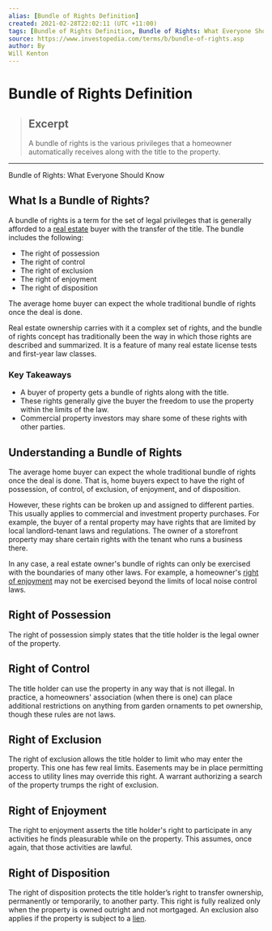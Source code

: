 ```yaml
---
alias: [Bundle of Rights Definition]
created: 2021-02-28T22:02:11 (UTC +11:00)
tags: [Bundle of Rights Definition, Bundle of Rights: What Everyone Should Know]
source: https://www.investopedia.com/terms/b/bundle-of-rights.asp
author: By
Will Kenton
---
```


# Bundle of Rights Definition

> ## Excerpt
> A bundle of rights is the various privileges that a homeowner automatically receives along with the title to the property.

---

Bundle of Rights: What Everyone Should Know
## What Is a Bundle of Rights?

A bundle of rights is a term for the set of legal privileges that is generally afforded to a [real estate](https://www.investopedia.com/terms/r/realestate.asp) buyer with the transfer of the title. The bundle includes the following:

-   The right of possession
-   The right of control
-   The right of exclusion
-   The right of enjoyment
-   The right of disposition

The average home buyer can expect the whole traditional bundle of rights once the deal is done.

Real estate ownership carries with it a complex set of rights, and the bundle of rights concept has traditionally been the way in which those rights are described and summarized. It is a feature of many real estate license tests and first-year law classes.

### Key Takeaways

-   A buyer of property gets a bundle of rights along with the title.
-   These rights generally give the buyer the freedom to use the property within the limits of the law.
-   Commercial property investors may share some of these rights with other parties.

## Understanding a Bundle of Rights

The average home buyer can expect the whole traditional bundle of rights once the deal is done. That is, home buyers expect to have the right of possession, of control, of exclusion, of enjoyment, and of disposition.

However, these rights can be broken up and assigned to different parties. This usually applies to commercial and investment property purchases. For example, the buyer of a rental property may have rights that are limited by local landlord-tenant laws and regulations. The owner of a storefront property may share certain rights with the tenant who runs a business there.

In any case, a real estate owner's bundle of rights can only be exercised with the boundaries of many other laws. For example, a homeowner's [right of enjoyment](https://www.investopedia.com/articles/realestate/12/property-deeds-and-real-property.asp) may not be exercised beyond the limits of local noise control laws.

## Right of Possession

The right of possession simply states that the title holder is the legal owner of the property.

## Right of Control

The title holder can use the property in any way that is not illegal. In practice, a homeowners' association (when there is one) can place additional restrictions on anything from garden ornaments to pet ownership, though these rules are not laws.

## Right of Exclusion

The right of exclusion allows the title holder to limit who may enter the property. This one has few real limits. Easements may be in place permitting access to utility lines may override this right. A warrant authorizing a search of the property trumps the right of exclusion.

## Right of Enjoyment

The right to enjoyment asserts the title holder's right to participate in any activities he finds pleasurable while on the property. This assumes, once again, that those activities are lawful.

## Right of Disposition

The right of disposition protects the title holder’s right to transfer ownership, permanently or temporarily, to another party. This right is fully realized only when the property is owned outright and not mortgaged. An exclusion also applies if the property is subject to a [lien](https://www.investopedia.com/terms/l/lien.asp).
